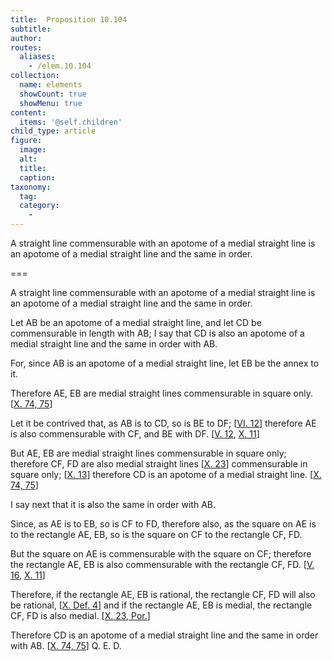 ```yaml
---
title:  Proposition 10.104
subtitle: 
author:
routes:
  aliases:
    - /elem.10.104
collection:
  name: elements
  showCount: true
  showMenu: true
content:
  items: '@self.children'
child_type: article
figure:
  image:
  alt:
  title:
  caption:
taxonomy:
  tag:
  category:
    - 
---
```


<p><hi rend="ital">A straight line commensurable with an apotome of a medial straight line is an apotome of a medial straight line and the same in order</hi>. </p>

===

<p><span class="ital">A straight line commensurable with an apotome of a medial straight line is an apotome of a medial straight line and the same in order</span>. </p>

<p>Let <span class="ital">AB</span> be an apotome of a medial straight line, and let <span class="ital">CD</span> be commensurable in length with <span class="ital">AB</span>; I say that <span class="ital">CD</span> is also an apotome of a medial straight line and the same in order with <span class="ital">AB</span>. 
      </p>

<p>For, since <span class="ital">AB</span> is an apotome of a medial straight line, let <span class="ital">EB</span> be the annex to it. </p>

<p>Therefore <span class="ital">AE</span>, <span class="ital">EB</span> are medial straight lines commensurable in square only. [<a href="/elem.10.74 elem.10.75">X. 74, 75</a>] </p>

<p>Let it be contrived that, as <span class="ital">AB</span> is to <span class="ital">CD</span>, so is <span class="ital">BE</span> to <span class="ital">DF</span>; [<a href="/elem.6.12">VI. 12</a>] therefore <span class="ital">AE</span> is also commensurable with <span class="ital">CF</span>, and <span class="ital">BE</span> with <span class="ital">DF</span>. [<a href="/elem.5.12">V. 12</a>, <a href="/elem.10.11">X. 11</a>] </p>

<p>But <span class="ital">AE</span>, <span class="ital">EB</span> are medial straight lines commensurable in square only; therefore <span class="ital">CF</span>, <span class="ital">FD</span> are also medial straight lines [<a href="/elem.10.23">X. 23</a>] commensurable in square only; [<a href="/elem.10.13">X. 13</a>] therefore <span class="ital">CD</span> is an apotome of a medial straight line. [<a href="/elem.10.74 elem.10.75">X. 74, 75</a>] <pb n="232"/></p>

<p>I say next that it is also the same in order with <span class="ital">AB</span>. </p>

<p>Since, as <span class="ital">AE</span> is to <span class="ital">EB</span>, so is <span class="ital">CF</span> to <span class="ital">FD</span>, therefore also, as the square on <span class="ital">AE</span> is to the rectangle <span class="ital">AE</span>, <span class="ital">EB</span>, so is the square on <span class="ital">CF</span> to the rectangle <span class="ital">CF</span>, <span class="ital">FD</span>. </p>

<p>But the square on <span class="ital">AE</span> is commensurable with the square on <span class="ital">CF</span>; therefore the rectangle <span class="ital">AE</span>, <span class="ital">EB</span> is also commensurable with the rectangle <span class="ital">CF</span>, <span class="ital">FD</span>. [<a href="/elem.5.16">V. 16</a>, <a href="/elem.10.11">X. 11</a>] </p>

<p>Therefore, if the rectangle <span class="ital">AE</span>, <span class="ital">EB</span> is rational, the rectangle <span class="ital">CF</span>, <span class="ital">FD</span> will also be rational, [<a href="/elem.10.def.4">X. Def. 4</a>] and if the rectangle <span class="ital">AE</span>, <span class="ital">EB</span> is medial, the rectangle <span class="ital">CF</span>, <span class="ital">FD</span> is also medial. [<a href="/elem.10.23.p.1">X. 23, Por.</a>] </p>

<p>Therefore <span class="ital">CD</span> is an apotome of a medial straight line and the same in order with <span class="ital">AB</span>. [<a href="/elem.10.74 elem.10.75">X. 74, 75</a>] Q. E. D.</p>
